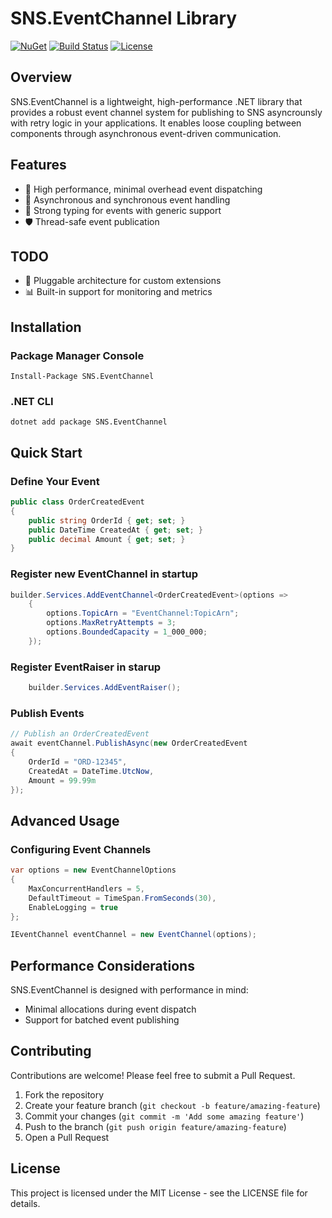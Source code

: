 # SNS.EventChannel Library

[![NuGet](https://img.shields.io/nuget/v/SNS.EventChannel.svg)](https://www.nuget.org/packages/SNS.EventChannel/)
[![Build Status](https://github.com/reginaldFerland/SNS.EventChannel/actions/workflows/build.yml/badge.svg)](https://github.com/reginaldFerland/SNS.EventChannel/actions)
[![License](https://img.shields.io/badge/License-MIT-blue.svg)](LICENSE.md)

## Overview

SNS.EventChannel is a lightweight, high-performance .NET library that provides a robust event channel system for publishing to SNS asyncrounsly with retry logic in your applications. It enables loose coupling between components through asynchronous event-driven communication.

## Features

- 🚀 High performance, minimal overhead event dispatching
- 🔄 Asynchronous and synchronous event handling
- 🧩 Strong typing for events with generic support
- 🛡️ Thread-safe event publication

## TODO
- 🔌 Pluggable architecture for custom extensions
- 📊 Built-in support for monitoring and metrics

## Installation

### Package Manager Console

```
Install-Package SNS.EventChannel
```

### .NET CLI

```
dotnet add package SNS.EventChannel
```

## Quick Start

### Define Your Event

```csharp
public class OrderCreatedEvent
{
    public string OrderId { get; set; }
    public DateTime CreatedAt { get; set; }
    public decimal Amount { get; set; }
}
```

### Register new EventChannel in startup
```csharp
builder.Services.AddEventChannel<OrderCreatedEvent>(options =>
    {
        options.TopicArn = "EventChannel:TopicArn";
        options.MaxRetryAttempts = 3;
        options.BoundedCapacity = 1_000_000;
    });
```

### Register EventRaiser in starup
```csharp
    builder.Services.AddEventRaiser();
```

### Publish Events

```csharp
// Publish an OrderCreatedEvent
await eventChannel.PublishAsync(new OrderCreatedEvent
{
    OrderId = "ORD-12345",
    CreatedAt = DateTime.UtcNow,
    Amount = 99.99m
});
```

## Advanced Usage

### Configuring Event Channels

```csharp
var options = new EventChannelOptions
{
    MaxConcurrentHandlers = 5,
    DefaultTimeout = TimeSpan.FromSeconds(30),
    EnableLogging = true
};

IEventChannel eventChannel = new EventChannel(options);
```

## Performance Considerations

SNS.EventChannel is designed with performance in mind:

- Minimal allocations during event dispatch
- Support for batched event publishing

## Contributing

Contributions are welcome! Please feel free to submit a Pull Request.

1. Fork the repository
2. Create your feature branch (`git checkout -b feature/amazing-feature`)
3. Commit your changes (`git commit -m 'Add some amazing feature'`)
4. Push to the branch (`git push origin feature/amazing-feature`)
5. Open a Pull Request

## License

This project is licensed under the MIT License - see the LICENSE file for details.
